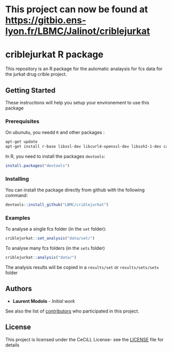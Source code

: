 # This project can now be found at https://gitbio.ens-lyon.fr/LBMC/Jalinot/criblejurkat

# criblejurkat R package

This repository is an R package for the automatic analaysis for fcs data for the jurkat drug crible project.

## Getting Started

These instructions will help you setup your environement to use this package
 
### Prerequisites

On ubunutu, you needd `R` and other packages :

```sh
apt-get update
apt-get install r-base libssl-dev libcurl4-openssl-dev libssh2-1-dev ca-certificates libxml2-dev r-cran-nloptr libboost-regex-dev 
```

In R, you need to install the packages `devtools`:

```R
install.packages("devtools")
```

### Installing

You can install the package directly from github with the following command:

```R
devtools::install_github("LBMC/criblejurkat")
```

### Examples

To analyse a single fcs folder (in the `set` folder):

```R
criblejurkat::set_analysis("data/set/")
```

To analyse many fcs folders (in the `sets` folder)
```R
criblejurkat::analysis("data/")
```

The analysis results will be copied in a `results/set` or `results/sets/setx` folder


## Authors

* **Laurent Modolo** - *Initial work*

See also the list of [contributors](https://gitlab.biologie.ens-lyon.fr/pipelines/nextflow/graphs/master) who participated in this project.

## License

This project is licensed under the CeCiLL License- see the [LICENSE](LICENSE) file for details

